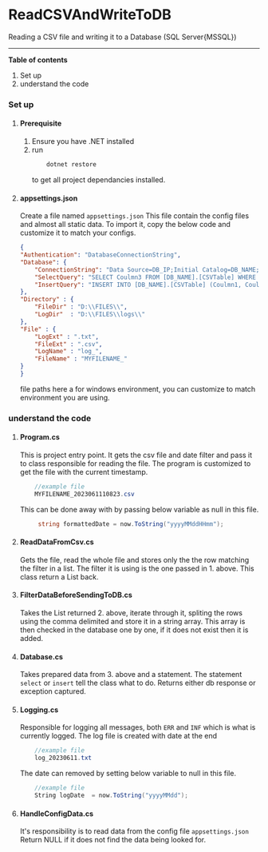 # ReadCSVAndWriteToDB
Reading a CSV file and writing it to a Database (SQL Server{MSSQL})

---
**Table of contents**
1. Set up
2. understand the code

### Set up 
1. #### Prerequisite
    1. Ensure you have .NET installed
    1. run 
        ```c#
            dotnet restore
        ``` 
        to get all project dependancies installed.

2. #### appsettings.json
    Create a file named `appsettings.json`
    This file contain the config files and almost all static data.
    To import it, copy the below code and customize it to match your configs.

    ```json
    {
    "Authentication": "DatabaseConnectionString",
    "Database": {
        "ConnectionString": "Data Source=DB_IP;Initial Catalog=DB_NAME;User ID=DB_USER;Password=DB_PASSWORD",
        "SelectQuery": "SELECT Coulmn3 FROM [DB_NAME].[CSVTable] WHERE Coulmn3 = @value0",
        "InsertQuery": "INSERT INTO [DB_NAME].[CSVTable] (Coulmn1, Coulmn2, Coulmn3, Coulmn4, Coulmn5, Coulmn6) VALUES (@Value0,@Value1,@Value2,@Value3,@Value4,@Value5)"
    },
    "Directory" : {
        "FileDir" : "D:\\FILES\\",
        "LogDir"  : "D:\\FILES\\logs\\"
    },
    "File" : {
        "LogExt" : ".txt",
        "FileExt" : ".csv",
        "LogName" : "log_",
        "FileName" : "MYFILENAME_"
    }
    }
    ```
    file paths here a for windows environment, you can customize to match environment you are using.

### understand the code
1. #### Program.cs
    This is project entry point.
    It gets the csv file and date filter and pass it to class responsible for reading the file.
    The program is customized to get the file with the current timestamp.
    ```c#
        //example file
        MYFILENAME_2023061110823.csv
    ```
    This can be done away with by passing below variable as null in this file.
    ```c#
         string formattedDate = now.ToString("yyyyMMddHHmm");
    ```

1. #### ReadDataFromCsv.cs
    Gets the file, read the whole file and stores only the the row matching the filter in a list.
    The filter it is using is the one passed in 1. above.
    This class return a List back.

1. #### FilterDataBeforeSendingToDB.cs
    Takes the List returned 2. above, iterate through it, spliting the rows using the comma delimited and store it in a string array.
    This array is then checked in the database one by one, if it does not exist then it is added.

1. #### Database.cs
    Takes prepared data from 3. above and a statement.
    The statement `select` or `insert` tell the class what to do.
    Returns either db response or exception captured.

1. #### Logging.cs
    Responsible for logging all messages, both `ERR` and `INF` which is what is currently logged.
    The log file is created with date at the end
    ```c#
        //example file
        log_20230611.txt
    ```    
    The date can removed by setting below variable to null in this file.
    ```c#
        //example file
        String logDate  = now.ToString("yyyyMMdd");
    ```

1. #### HandleConfigData.cs
    It's responsibility is to read data from the config file `appsettings.json`
    Return NULL if it does not find the data being looked for.
